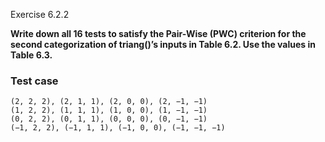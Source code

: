 Exercise 6.2.2

**Write down all 16 tests to satisfy the Pair-Wise (PWC) criterion for the second categorization of triang()’s inputs in Table 6.2. Use the values in Table 6.3.**

### Test case
```
(2, 2, 2), (2, 1, 1), (2, 0, 0), (2, −1, −1)
(1, 2, 2), (1, 1, 1), (1, 0, 0), (1, −1, −1)
(0, 2, 2), (0, 1, 1), (0, 0, 0), (0, −1, −1)
(−1, 2, 2), (−1, 1, 1), (−1, 0, 0), (−1, −1, −1)
```
